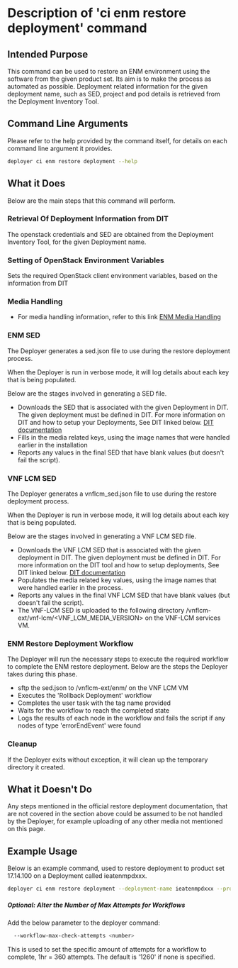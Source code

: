 # Description of 'ci enm restore deployment' command

## Intended Purpose
This command can be used to restore an ENM environment using the software from the given product set. Its aim is to make the process as automated as possible.
Deployment related information for the given deployment name, such as SED, project and pod details is retrieved from the Deployment Inventory Tool.

## Command Line Arguments
Please refer to the help provided by the command itself, for details on each command line argument it provides.

```bash
deployer ci enm restore deployment --help
```


## What it Does
Below are the main steps that this command will perform.

### Retrieval Of Deployment Information from DIT
The openstack credentials and SED are obtained from the Deployment Inventory Tool, for the given Deployment name.

### Setting of OpenStack Environment Variables
Sets the required OpenStack client environment variables, based on the information from DIT

### Media Handling

* For media handling information, refer to this link [ENM Media Handling](enm_media_information.md)

### ENM SED
The Deployer generates a sed.json file to use during the restore deployment process.

When the Deployer is run in verbose mode, it will log details about each key that is being populated.

Below are the stages involved in generating a SED file.

* Downloads the SED that is associated with the given Deployment in DIT.
  The given deployment must be defined in DIT.
  For more information on DIT and how to setup your Deployments, See DIT linked below.
  [DIT documentation](https://atvdit.athtem.eei.ericsson.se/helpdocs/#help/app/helpdocs)
* Fills in the media related keys, using the image names that were handled earlier in the installation
* Reports any values in the final SED that have blank values (but doesn't fail the script).


### VNF LCM SED
The Deployer generates a vnflcm_sed.json file to use during the restore deployment process.

When the Deployer is run in verbose mode, it will log details about each key that is being populated.

Below are the stages involved in generating a VNF LCM SED file.

* Downloads the VNF LCM SED that is associated with the given deployment in DIT.
  The given deployment must be defined in DIT.
  For more information on the DIT tool and how to setup deployments, See DIT linked below.
  [DIT documentation](https://atvdit.athtem.eei.ericsson.se/helpdocs/#help/app/helpdocs)
* Populates the media related key values, using the image names that were handled earlier in the process.
* Reports any values in the final VNF LCM SED that have blank values (but doesn't fail the script).
* The VNF-LCM SED is uploaded to the following directory /vnflcm-ext/vnf-lcm/\<VNF_LCM_MEDIA_VERSION> on the VNF-LCM services VM.


### ENM Restore Deployment Workflow
The Deployer will run the necessary steps to execute the required workflow to complete the ENM restore deployment. Below are the steps the Deployer takes during this phase.

* sftp the sed.json to /vnflcm-ext/enm/ on the VNF LCM VM
* Executes the 'Rollback Deployment' workflow
* Completes the user task with the tag name provided
* Waits for the workflow to reach the completed state
* Logs the results of each node in the workflow and fails the script if any nodes of type 'errorEndEvent' were found


### Cleanup
If the Deployer exits without exception, it will clean up the temporary directory it created.

## What it Doesn't Do
Any steps mentioned in the official restore deployment documentation, that are not covered in the section above could be assumed to be not handled by the Deployer, for example uploading of any other media not mentioned on this page.

## Example Usage
Below is an example command, used to restore deployment to product set 17.14.100 on a Deployment called ieatenmpdxxx.

```bash
deployer ci enm restore deployment --deployment-name ieatenmpdxxx --product-set 17.14::17.14.100 --backup-tag backup_17.14.100 --debug
```

##### Optional: Alter the Number of Max Attempts for Workflows
Add the below parameter to the deployer command:

```bash
  --workflow-max-check-attempts <number>
```
This is used to set the specific amount of attempts for a workflow to complete, 1hr = 360 attempts.
The default is '1260' if none is specified.
